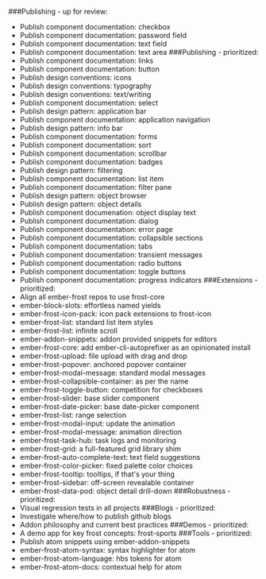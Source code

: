 
###Publishing - up for review:
- Publish component documentation: checkbox
- Publish component documentation: password field
- Publish component documentation: text field
- Publish component documentation: text area
###Publishing - prioritized:
- Publish component documentation: links
- Publish component documentation: button
- Publish design conventions: icons
- Publish design conventions: typography
- Publish design conventions: text/writing
- Publish component documentation: select
- Publish design pattern: application bar
- Publish component documentation: application navigation
- Publish design pattern: info bar
- Publish component documentation: forms
- Publish component documentation:  sort
- Publish component documentation: scrollbar
- Publish component documentation: badges
- Publish design pattern: filtering
- Publish component documentation: list item
- Publish component documentation: filter pane
- Publish design pattern: object browser
- Publish design pattern: object details
- Publish component documenation: object display text
- Publish component documentation: dialog
- Publish component documentation: error page
- Publish component documentation: collapsible sections
- Publish component documentation: tabs
- Publish component documentation: transient messages
- Publish component documentation: radio buttons
- Publish component documentation: toggle buttons
- Publish component documentation: progress indicators
###Extensions - prioritized:
- Align all ember-frost repos to use frost-core
- ember-block-slots: effortless named yields
- ember-frost-icon-pack: icon pack extensions to frost-icon
- ember-frost-list: standard list item styles
- ember-frost-list: infinite scroll
- ember-addon-snippets: addon provided snippets for editors
- ember-frost-core: add ember-cli-autoprefixer as an opinionated install
- ember-frost-upload: file upload with drag and drop
- ember-frost-popover: anchored popover container
- ember-frost-modal-message: standard modal messages
- ember-frost-collapsible-container: as per the name
- ember-frost-toggle-button: competition for checkboxes
- ember-frost-slider: base slider component
- ember-frost-date-picker: base date-picker component
- ember-frost-list: range selection
- ember-frost-modal-input: update the animation
- ember-frost-modal-message: animation direction
- ember-frost-task-hub: task logs and monitoring
- ember-frost-grid: a full-featured grid library shim
- ember-frost-auto-complete-text: text field suggestions
- ember-frost-color-picker: fixed palette color choices
- ember-frost-tooltip: tooltips, if that's your thing
- ember-frost-sidebar: off-screen revealable container
- ember-frost-data-pod: object detail drill-down
###Robustness - prioritized:
- Visual regression tests in all projects
###Blogs - prioritized:
- Investigate where/how to publish github blogs
- Addon philosophy and current best practices
###Demos - prioritized:
- A demo app for key frost concepts: frost-sports
###Tools - prioritized:
- Publish atom snippets using ember-addon-snippets
- ember-frost-atom-syntax: syntax highlighter for atom
- ember-frost-atom-language: hbs tokens for atom
- ember-frost-atom-docs: contextual help for atom